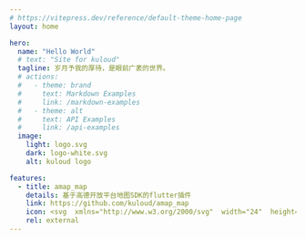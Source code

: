 ```yaml
---
# https://vitepress.dev/reference/default-theme-home-page
layout: home

hero:
  name: "Hello World"
  # text: "Site for kuloud"
  tagline: 岁月予我的厚待，是眼前广袤的世界。
  # actions:
  #   - theme: brand
  #     text: Markdown Examples
  #     link: /markdown-examples
  #   - theme: alt
  #     text: API Examples
  #     link: /api-examples
  image:
    light: logo.svg
    dark: logo-white.svg
    alt: kuloud logo

features:
  - title: amap_map
    details: 基于高德开放平台地图SDK的flutter插件
    link: https://github.com/kuloud/amap_map
    icon: <svg  xmlns="http://www.w3.org/2000/svg"  width="24"  height="24"  viewBox="0 0 24 24"  fill="none"  stroke="currentColor"  stroke-width="2"  stroke-linecap="round"  stroke-linejoin="round"  class="icon icon-tabler icons-tabler-outline icon-tabler-map"><path stroke="none" d="M0 0h24v24H0z" fill="none"/><path d="M3 7l6 -3l6 3l6 -3v13l-6 3l-6 -3l-6 3v-13" /><path d="M9 4v13" /><path d="M15 7v13" /></svg>
    rel: external
---
```

